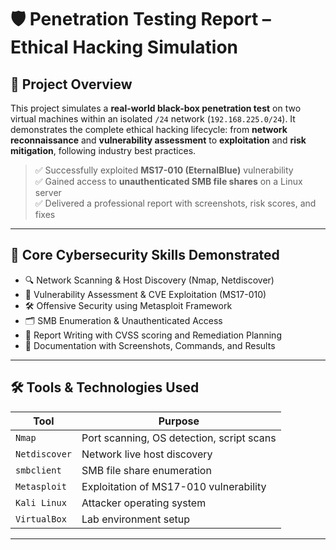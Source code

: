# 🛡️ Penetration Testing Report – Ethical Hacking Simulation

## 📘 Project Overview
This project simulates a **real-world black-box penetration test** on two virtual machines within an isolated `/24` network (`192.168.225.0/24`). It demonstrates the complete ethical hacking lifecycle: from **network reconnaissance** and **vulnerability assessment** to **exploitation** and **risk mitigation**, following industry best practices.

> ✅ Successfully exploited **MS17-010 (EternalBlue)** vulnerability  
> ✅ Gained access to **unauthenticated SMB file shares** on a Linux server  
> ✅ Delivered a professional report with screenshots, risk scores, and fixes

---

## 🔑 Core Cybersecurity Skills Demonstrated

- 🔍 Network Scanning & Host Discovery (Nmap, Netdiscover)  
- 🔐 Vulnerability Assessment & CVE Exploitation (MS17-010)  
- 🛠️ Offensive Security using Metasploit Framework  
- 🗂️ SMB Enumeration & Unauthenticated Access  
- 📄 Report Writing with CVSS scoring and Remediation Planning  
- 📸 Documentation with Screenshots, Commands, and Results  

---

## 🛠️ Tools & Technologies Used

| Tool               | Purpose                                  |
|--------------------|------------------------------------------|
| `Nmap`             | Port scanning, OS detection, script scans |
| `Netdiscover`      | Network live host discovery              |
| `smbclient`        | SMB file share enumeration               |
| `Metasploit`       | Exploitation of MS17-010 vulnerability   |
| `Kali Linux`       | Attacker operating system                |
| `VirtualBox`       | Lab environment setup                    |

---



